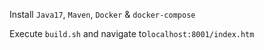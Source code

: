 Install `Java17`, `Maven`, `Docker` & `docker-compose`

Execute `build.sh` and navigate to`localhost:8001/index.htm`